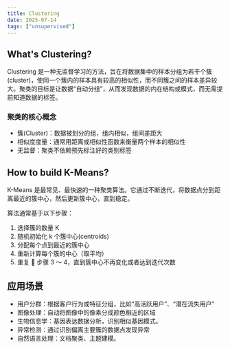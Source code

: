 ```yaml
---
title: Clustering
date: 2025-07-14
tags: ["unsupervised"]
---
```


## What's Clustering?

Clustering 是一种无监督学习的方法，旨在将数据集中的样本分组为若干个簇(cluster)，使同一个簇内的样本具有较高的相似性，而不同簇之间的样本差异较大。聚类的目标是让数据“自动分组”，从而发现数据的内在结构或模式，而无需提前知道数据的标签。

### 聚类的核心概念

- 簇(Cluster)：数据被划分的组，组内相似，组间差距大
- 相似度度量：通常用距离或相似性函数来衡量两个样本的相似性
- 无监督：聚类不依赖预先标注好的类别标签

## How to build K-Means?

K-Means 是最常见、最快速的一种聚类算法。它通过不断迭代，将数据点分到距离最近的簇中心，然后更新簇中心，直到稳定。

算法通常基于以下步骤：

1. 选择簇的数量 K
2. 随机初始化 k 个簇中心(centroids)
3. 分配每个点到最近的簇中心
4. 重新计算每个簇的中心（取平均）
5. 重复 🔁 步骤 3 ～ 4，直到簇中心不再变化或者达到迭代次数

## 应用场景

- 用户分群：根据客户行为或特征分组，比如“高活跃用户”、“潜在流失用户”
- 图像处理：自动将图像中的像素分成颜色相近的区域
- 生物信息学：基因表达数据分析，识别相似基因模式。
- 异常检测：通过识别偏离主要簇的数据点发现异常
- 自然语言处理：文档聚类、主题建模。

